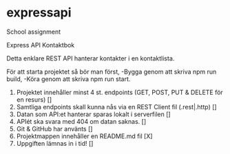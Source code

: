 # expressapi

School assignment

Express API Kontaktbok

Detta enklare REST API hanterar kontakter i en kontaktlista.

För att starta projektet så bör man först,
-Bygga genom att skriva npm run build,
-Köra genom att skriva npm run start.

1. Projektet innehåller minst 4 st. endpoints (GET, POST, PUT & DELETE för en resurs) []
2. Samtliga endpoints skall kunna nås via en REST Client fil (.rest|.http) []
3. Datan som API:et hanterar sparas lokalt i serverfilen []
4. APIét ska svara med 404 om datan saknas. []
5. Git & GitHub har använts []
6. Projektmappen innehåller en README.md fil [X]
7. Uppgiften lämnas in i tid! []
